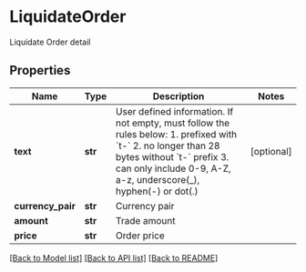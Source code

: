 # LiquidateOrder

Liquidate Order detail
## Properties
Name | Type | Description | Notes
------------ | ------------- | ------------- | -------------
**text** | **str** | User defined information. If not empty, must follow the rules below:  1. prefixed with &#x60;t-&#x60; 2. no longer than 28 bytes without &#x60;t-&#x60; prefix 3. can only include 0-9, A-Z, a-z, underscore(_), hyphen(-) or dot(.)  | [optional] 
**currency_pair** | **str** | Currency pair | 
**amount** | **str** | Trade amount | 
**price** | **str** | Order price | 

[[Back to Model list]](../README.md#documentation-for-models) [[Back to API list]](../README.md#documentation-for-api-endpoints) [[Back to README]](../README.md)


